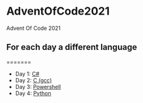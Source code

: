 # AdventOfCode2021
Advent Of Code 2021

## For each day a different language
=======
 - Day 1: [C#](Day1)
 - Day 2: [C (gcc)](Day2)
 - Day 3: [Powershell](Day3)
 - Day 4: [Python](Day4)
